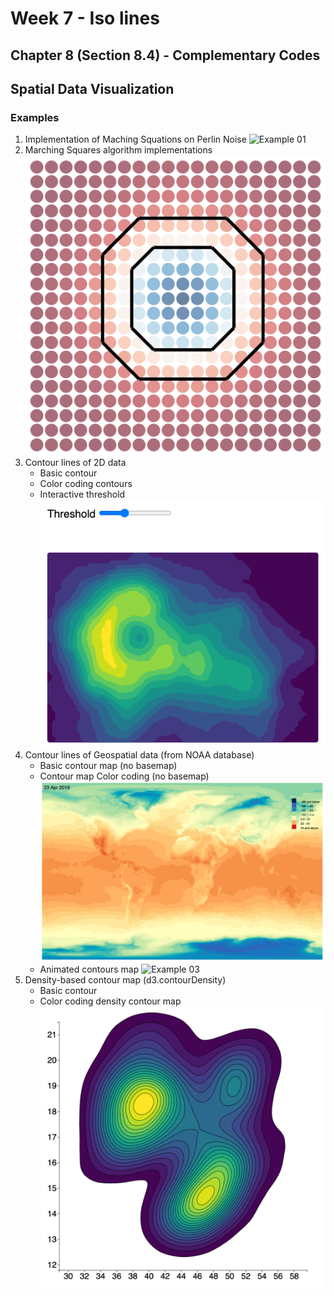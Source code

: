 # Week 7 - Iso lines
## Chapter 8 (Section 8.4) - Complementary Codes
## Spatial Data Visualization
### Examples
1. Implementation of Maching Squations on Perlin Noise
   ![Example 01](./imgs/Example_01_1.gif)
2. Marching Squares algorithm implementations
   ![Example 01](./imgs/Example_01.png)
3. Contour lines of 2D data
    - Basic contour
    - Color coding contours
    - Interactive threshold
      ![Example 02](./imgs/Example_02.png)
4. Contour lines of Geospatial data (from NOAA database)
    - Basic contour map (no basemap)
    - Contour map Color coding (no basemap)
      ![Example 03](./imgs/Example_03.png)
    - Animated contours map
      ![Example 03](./imgs/Example_03.gif)
5. Density-based contour map (d3.contourDensity)
    - Basic contour
    - Color coding density contour map
      ![Example 04](./imgs/Example_04.png)
